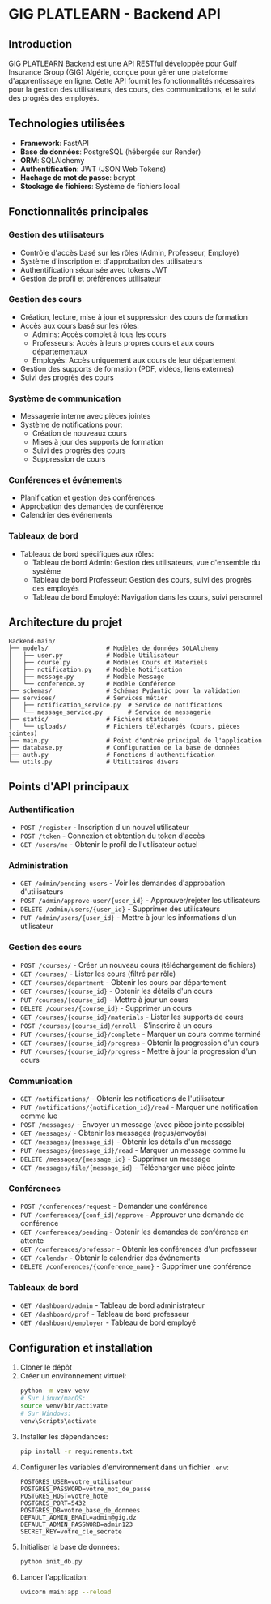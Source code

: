# GIG PLATLEARN - Backend API

## Introduction

GIG PLATLEARN Backend est une API RESTful développée pour Gulf Insurance Group (GIG) Algérie, conçue pour gérer une plateforme d'apprentissage en ligne. Cette API fournit les fonctionnalités nécessaires pour la gestion des utilisateurs, des cours, des communications, et le suivi des progrès des employés.

## Technologies utilisées

- **Framework**: FastAPI
- **Base de données**: PostgreSQL (hébergée sur Render)
- **ORM**: SQLAlchemy
- **Authentification**: JWT (JSON Web Tokens)
- **Hachage de mot de passe**: bcrypt
- **Stockage de fichiers**: Système de fichiers local

## Fonctionnalités principales

### Gestion des utilisateurs
- Contrôle d'accès basé sur les rôles (Admin, Professeur, Employé)
- Système d'inscription et d'approbation des utilisateurs
- Authentification sécurisée avec tokens JWT
- Gestion de profil et préférences utilisateur

### Gestion des cours
- Création, lecture, mise à jour et suppression des cours de formation
- Accès aux cours basé sur les rôles:
  - Admins: Accès complet à tous les cours
  - Professeurs: Accès à leurs propres cours et aux cours départementaux
  - Employés: Accès uniquement aux cours de leur département
- Gestion des supports de formation (PDF, vidéos, liens externes)
- Suivi des progrès des cours

### Système de communication
- Messagerie interne avec pièces jointes
- Système de notifications pour:
  - Création de nouveaux cours
  - Mises à jour des supports de formation
  - Suivi des progrès des cours
  - Suppression de cours

### Conférences et événements
- Planification et gestion des conférences
- Approbation des demandes de conférence
- Calendrier des événements

### Tableaux de bord
- Tableaux de bord spécifiques aux rôles:
  - Tableau de bord Admin: Gestion des utilisateurs, vue d'ensemble du système
  - Tableau de bord Professeur: Gestion des cours, suivi des progrès des employés
  - Tableau de bord Employé: Navigation dans les cours, suivi personnel

## Architecture du projet

```
Backend-main/
├── models/                # Modèles de données SQLAlchemy
│   ├── user.py            # Modèle Utilisateur
│   ├── course.py          # Modèles Cours et Matériels
│   ├── notification.py    # Modèle Notification
│   ├── message.py         # Modèle Message
│   └── conference.py      # Modèle Conférence
├── schemas/               # Schémas Pydantic pour la validation
├── services/              # Services métier
│   ├── notification_service.py  # Service de notifications
│   └── message_service.py       # Service de messagerie
├── static/                # Fichiers statiques
│   └── uploads/           # Fichiers téléchargés (cours, pièces jointes)
├── main.py                # Point d'entrée principal de l'application
├── database.py            # Configuration de la base de données
├── auth.py                # Fonctions d'authentification
└── utils.py               # Utilitaires divers
```

## Points d'API principaux

### Authentification
- `POST /register` - Inscription d'un nouvel utilisateur
- `POST /token` - Connexion et obtention du token d'accès
- `GET /users/me` - Obtenir le profil de l'utilisateur actuel

### Administration
- `GET /admin/pending-users` - Voir les demandes d'approbation d'utilisateurs
- `POST /admin/approve-user/{user_id}` - Approuver/rejeter les utilisateurs
- `DELETE /admin/users/{user_id}` - Supprimer des utilisateurs
- `PUT /admin/users/{user_id}` - Mettre à jour les informations d'un utilisateur

### Gestion des cours
- `POST /courses/` - Créer un nouveau cours (téléchargement de fichiers)
- `GET /courses/` - Lister les cours (filtré par rôle)
- `GET /courses/department` - Obtenir les cours par département
- `GET /courses/{course_id}` - Obtenir les détails d'un cours
- `PUT /courses/{course_id}` - Mettre à jour un cours
- `DELETE /courses/{course_id}` - Supprimer un cours
- `GET /courses/{course_id}/materials` - Lister les supports de cours
- `POST /courses/{course_id}/enroll` - S'inscrire à un cours
- `PUT /courses/{course_id}/complete` - Marquer un cours comme terminé
- `GET /courses/{course_id}/progress` - Obtenir la progression d'un cours
- `PUT /courses/{course_id}/progress` - Mettre à jour la progression d'un cours

### Communication
- `GET /notifications/` - Obtenir les notifications de l'utilisateur
- `PUT /notifications/{notification_id}/read` - Marquer une notification comme lue
- `POST /messages/` - Envoyer un message (avec pièce jointe possible)
- `GET /messages/` - Obtenir les messages (reçus/envoyés)
- `GET /messages/{message_id}` - Obtenir les détails d'un message
- `PUT /messages/{message_id}/read` - Marquer un message comme lu
- `DELETE /messages/{message_id}` - Supprimer un message
- `GET /messages/file/{message_id}` - Télécharger une pièce jointe

### Conférences
- `POST /conferences/request` - Demander une conférence
- `PUT /conferences/{conf_id}/approve` - Approuver une demande de conférence
- `GET /conferences/pending` - Obtenir les demandes de conférence en attente
- `GET /conferences/professor` - Obtenir les conférences d'un professeur
- `GET /calendar` - Obtenir le calendrier des événements
- `DELETE /conferences/{conference_name}` - Supprimer une conférence

### Tableaux de bord
- `GET /dashboard/admin` - Tableau de bord administrateur
- `GET /dashboard/prof` - Tableau de bord professeur
- `GET /dashboard/employer` - Tableau de bord employé

## Configuration et installation

1. Cloner le dépôt
2. Créer un environnement virtuel:
   ```bash
   python -m venv venv
   # Sur Linux/macOS:
   source venv/bin/activate
   # Sur Windows:
   venv\Scripts\activate
   ```
3. Installer les dépendances:
   ```bash
   pip install -r requirements.txt
   ```
4. Configurer les variables d'environnement dans un fichier `.env`:
   ```
   POSTGRES_USER=votre_utilisateur
   POSTGRES_PASSWORD=votre_mot_de_passe
   POSTGRES_HOST=votre_hote
   POSTGRES_PORT=5432
   POSTGRES_DB=votre_base_de_donnees
   DEFAULT_ADMIN_EMAIL=admin@gig.dz
   DEFAULT_ADMIN_PASSWORD=admin123
   SECRET_KEY=votre_cle_secrete
   ```
5. Initialiser la base de données:
   ```bash
   python init_db.py
   ```
6. Lancer l'application:
   ```bash
   uvicorn main:app --reload
   

